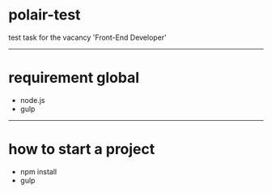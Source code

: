 # polair-test
test task for the vacancy 'Front-End Developer'
____
# requirement global
- node.js
- gulp
____
# how to start a project
- npm install
- gulp

